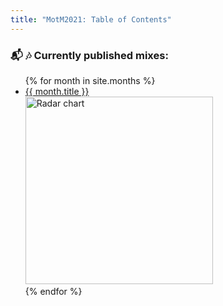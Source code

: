 ```yaml
---
title: "MotM2021: Table of Contents"
---
```


### :mailbox_with_mail: :notes: Currently published mixes:
<ul>
{% for month in site.months %}
    <li>
        <a href="{{ site.baseurl }}{{ month.permalink }}">{{ month.title }}</a><br>
        <img src="{{ site.baseurl }}assets/radar_plot_{{ month.spotify_link_embedded }}.png" alt="Radar chart" width="300"/>
    </li>
{% endfor %}
</ul>
